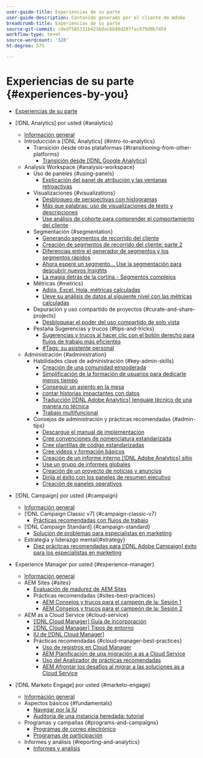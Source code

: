 ```yaml
---
user-guide-title: Experiencias de su parte
user-guide-description: Contenido generado por el cliente de Adobe
breadcrumb-title: Experiencias de su parte
source-git-commit: cdedf565731b423bdac6b48d207fac979d0b7459
workflow-type: tm+mt
source-wordcount: '328'
ht-degree: 57%

---
```



# Experiencias de su parte {#experiences-by-you}

+ [Experiencias de su parte](/help/overview.md)

+ [!DNL Analytics] por usted {#analytics}
   + [Información general](/help/analytics/overview.md)
   + Introducción a [!DNL Analytics] {#intro-to-analytics}
      + Transición desde otras plataformas {#transitioning-from-other-platforms}
         + [Transición desde [!DNL Google Analytics]](/help/analytics/intro-to-analytics/transitioning-from-other-platforms/transition-from-google-analytics.md)
   + Analysis Workspace {#analysis-workspace}
      + Uso de paneles {#using-panels}
         + [Explicación del panel de atribución y las ventanas retroactivas](/help/analytics/analysis-workspace/using-panels/understanding-adobe-analytics-attribution-panel-and-lookback-windows.md)
      + Visualizaciones {#visualizations}
         + [Desbloqueo de perspectivas con histogramas](/help/analytics/analysis-workspace/visualizations/unlocking-insights-with-histograms.md)
         + [Más que palabras: uso de visualizaciones de texto y descripciones](/help/analytics/analysis-workspace/visualizations/more-than-words-using-text-visualizations-and-descriptions.md)
         + [Use análisis de cohorte para comprender el comportamiento del cliente](/help/analytics/analysis-workspace/visualizations/use-cohort-analysis-to-understand-customer-behavior.md)
      + Segmentación {#segmentation}
         + [Generando segmentos de recorrido del cliente](/help/analytics/analysis-workspace/segmentation/building-customer-journey-segments.md)
         + [Creación de segmentos de recorrido del cliente: parte 2](/help/analytics/analysis-workspace/segmentation/building-customer-journey-segments-part-two.md)
         + [Diferencias entre el generador de segmentos y los segmentos rápidos](/help/analytics/analysis-workspace/segmentation/differences-between-the-segment-builder-and-quick-segments.md)
         + [Ahora espere un segmento... Use la segmentación para descubrir nuevos Insights](/help/analytics/analysis-workspace/segmentation/segmentation-to-discover-new-insights.md)
         + [La magia detrás de la cortina - Segmentos complejos](/help/analytics/analysis-workspace/segmentation/the-magic-behind-the-curtain-complex-segments.md)
      + Métricas {#metrics}
         + [Adiós, Excel. Hola, métricas calculadas](/help/analytics/analysis-workspace/metrics/goodbye-excel-hello-calculated-metrics.md)
         + [Lleve su análisis de datos al siguiente nivel con las métricas calculadas](../analytics/analysis-workspace/metrics/take-your-data-analysis-to-the-next-level-with-calculated-metrics.md)
      + Depuración y uso compartido de proyectos {#curate-and-share-projects}
         + [Desbloquear el poder del uso compartido de solo vista](/help/analytics/analysis-workspace/curate-and-share-projects/unlocking-the-power-of-view-only-sharing.md)
      + Pestaña Sugerencias y trucos {#tips-and-tricks}
         + [Sugerencias y trucos al hacer clic con el botón derecho para flujos de trabajo más eficientes](/help/analytics/analysis-workspace/tips-and-tricks/right-click-tips-and-tricks-for-more-efficient-workflows.md)
         + [#Tags: su asistente personal](/help/analytics/analysis-workspace/tips-and-tricks/tags-your-personal-assistant.md)
   + Administración {#administration}
      + Habilidades clave de administración {#key-admin-skills}
         + [Creación de una comunidad empoderada](/help/analytics/administration/key-admin-skills/empowered-community.md)
         + [Simplificación de la formación de usuarios para dedicarle menos tiempo](/help/analytics/administration/key-admin-skills/simplify-training-users.md)
         + [Conseguir un asiento en la mesa](/help/analytics/administration/key-admin-skills/gaining-a-seat-at-the-table.md)
         + [contar historias impactantes con datos](/help/analytics/administration/key-admin-skills/telling-impactful-stories-with-data.md)
         + [Traducción [!DNL Adobe Analytics] lenguaje técnico de una manera no técnica](/help/analytics/administration/key-admin-skills/translating-adobe-analytics-technical-language.md)
         + [Trabajo multifuncional](/help/analytics/administration/key-admin-skills/working-cross-functionally.md)
      + Consejos de administración y prácticas recomendadas {#admin-tips}
         + [Descargue el manual de implementación](/help/analytics/administration/admin-tips/download-the-adobe-analytics-implementation-playbook.md)
         + [Cree convenciones de nomenclatura estandarizada](/help/analytics/administration/admin-tips/create-standardized-naming-conventions.md)
         + [Cree plantillas de código estandarizadas](/help/analytics/administration/admin-tips/create-standardized-code-templates.md)
         + [Cree vídeos y formación básicos](/help/analytics/administration/admin-tips/create-basic-videos-and-training.md)
         + [Creación de un informe interno [!DNL Adobe Analytics] sitio](/help/analytics/administration/admin-tips/create-an-internal-adobe-analytics-site.md)
         + [Use un grupo de informes globales](/help/analytics/administration/admin-tips/use-a-global-report-suite.md)
         + [Creación de un proyecto de noticias y anuncios](/help/analytics/administration/admin-tips/create-a-news-and-announcements-project.md)
         + [Dirija el éxito con los paneles de resumen ejecutivo](/help/analytics/administration/admin-tips/driving-success-with-executive-summary-dashboards.md)
         + [Creación de paneles operativos](/help/analytics/administration/admin-tips/create-operational-dashboards.md)
+ [!DNL Campaign] por usted {#campaign}
   + [Información general](/help/campaign/overview.md)
   + [!DNL Campaign Classic v7] {#campaign-classic-v7}
      + [Prácticas recomendadas con flujos de trabajo](/help/campaign/ac-v7/workflow-best-practices-for-marketers.md)
   + [!DNL Campaign Standard] {#campaign-standard}
      + [Solución de problemas para especialistas en marketing](/help/campaign/acs/troubleshooting-for-marketers.md)
   + Estrategia y liderazgo mental{#strategy}
      + [Diez prácticas recomendadas para [!DNL Adobe Campaign] éxito para los especialistas en marketing](/help/campaign/10-best-practices-for-marketers.md)
+ Experience Manager por usted {#experience-manager}
   + [Información general](/help/experience-manager/overview.md)
   + AEM Sites {#sites}
      + [Evaluación de madurez de AEM Sites](/help/experience-manager/sites/expert-resources/maturity-assessment.md)
      + Prácticas recomendadas {#sites-best-practices}
         + [AEM Consejos y trucos para el campeón de la: Sesión 1](/help/experience-manager/sites/expert-resources/champion-tips-1.md)
         + [AEM Consejos y trucos para el campeón de la: Sesión 2](/help/experience-manager/sites/expert-resources/champion-tips-2.md)
   + AEM as a Cloud Service {#cloud-service}
      + [[!DNL Cloud Manager] Guía de incorporación](/help/experience-manager/cloud-service/expert-resources/aem-champions/onboarding-playbook.md)
      + [[!DNL Cloud Manager] Tipos de entorno](/help/experience-manager/cloud-service/expert-resources/aem-champions/environment-types.md)
      + [IU de [!DNL Cloud Manager]](/help/experience-manager/cloud-service/expert-resources/aem-champions/cloud-manager-ui.md)
      + Prácticas recomendadas {#cloud-manager-best-practices}
         + [Uso de registros en Cloud Manager](/help/experience-manager/cloud-service/expert-resources/aem-champions/cloud-manager-using-logs.md)
         + [AEM Planificación de una migración a as a Cloud Service](/help/experience-manager/cloud-service/expert-resources/aem-champions/migration.md)
         + [Uso del Analizador de prácticas recomendadas](/help/experience-manager/cloud-service/expert-resources/aem-champions/best-practice-analyzer.md)
         + [AEM Afrontar los desafíos al migrar a las soluciones as a Cloud Service](/help/experience-manager/cloud-service/expert-resources/aem-champions/migration-challenges.md)
+ [!DNL Marketo Engage] por usted {#marketo-engage}
   + [Información general](/help/marketo/overview.md)
   + Aspectos básicos {#fundamentals}
      + [Navegar por la IU](/help/marketo/fundamentals/ui-navigation.md)
      + [Auditoría de una instancia heredada: tutorial](https://experienceleague.adobe.com/docs/experiences-by-you/auditing-an-inherited-instance/overview.html)
   + Programas y campañas {#programs-and-campaigns}
      + [Programas de correo electrónico](/help/marketo/programs/email-programs.md)
      + [Programas de participación](/help/marketo/programs/engagement-programs.md)
   + Informes y análisis {#reporting-and-analytics}
      + [Informes y análisis](/help/marketo/reporting/reporting-and-analytics.md)
